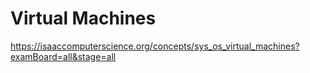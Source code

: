 # Virtual Machines

https://isaaccomputerscience.org/concepts/sys_os_virtual_machines?examBoard=all&stage=all
